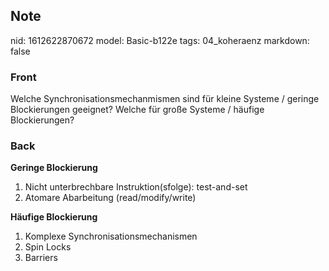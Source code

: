 ## Note
nid: 1612622870672
model: Basic-b122e
tags: 04_koheraenz
markdown: false

### Front
Welche Synchronisationsmechanmismen sind für kleine Systeme / geringe Blockierungen geeignet? Welche für große Systeme / häufige Blockierungen?

### Back
<div>
  <strong>Geringe Blockierung</strong>
</div>
<ol>
  <li>Nicht unterbrechbare Instruktion(sfolge): test-and-set
  <li>Atomare Abarbeitung (read/modify/write)
</ol>
<div>
  <strong>Häufige Blockierung</strong>
</div>
<ol>
  <li>Komplexe Synchronisationsmechanismen
  <li>Spin Locks
  <li>Barriers
</ol>
